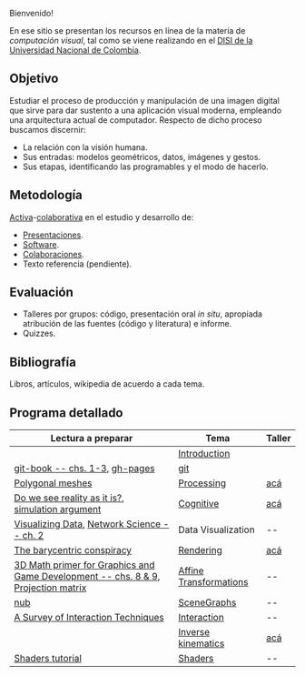 Bienvenido!

En ese sitio se presentan los recursos en línea de la materia de _computación visual_, tal como se viene realizando
en el [DISI de la Universidad Nacional de Colombia](http://www.ingenieria.unal.edu.co/dependencias/departamentos/departamento-de-ingenieria-de-sistemas-e-industrial).

## Objetivo

Estudiar el proceso de producción y manipulación de una imagen digital que sirve para dar sustento a una aplicación visual moderna, empleando una arquitectura actual de computador. Respecto de dicho proceso buscamos discernir:

* La relación con la visión humana.
* Sus entradas: modelos geométricos, datos, imágenes y gestos.
* Sus etapas, identificando las programables y el modo de hacerlo.

## Metodología

[Activa](https://en.wikipedia.org/wiki/Active_learning)-[colaborativa](https://github.com/VisualComputing/Introduction) en el estudio y desarrollo de:

* [Presentaciones](https://github.com/orgs/VisualComputing/teams/presentations/repositories).
* [Software](https://github.com/remixlab/proscene).
* [Colaboraciones](collaborations.md).
* Texto referencia (pendiente).

## Evaluación

* Talleres por grupos: código, presentación oral _in situ_, apropiada atribución de las fuentes (código y literatura)  e informe.
* Quizzes.

<!---  
Observaciones:

* Los quizzes se evaluan cuantitativamente.
* Los talleres, cualitativamente como _completados_.
* Un taller se completa mediante sustentación oral _in situ_.
--->

## Bibliografía

Libros, artículos, wikipedia de acuerdo a cada tema.

## Programa detallado

| Lectura a preparar | Tema                                                                         | Taller                                                       |
|----------|----------------------------------------------------------------------------------------|--------------------------------------------------------------|
|       | [Introduction](https://github.com/VisualComputing/Introduction)                           |                                                              |
| [git-book -- chs. 1-3](https://git-scm.com/book/en/v2), [gh-pages](https://pages.github.com/) | [git](https://github.com/VisualComputing/git) |                                                              |
| [Polygonal meshes](https://en.wikipedia.org/wiki/Polygon_mesh) | [Processing](https://processing.org/)                                                     | [acá](https://github.com/VisualComputing/soft-imaging_ws)    |
| [Do we see reality as it is?](http://y2u.be/oYp5XuGYqqY), [simulation argument](https://www.simulation-argument.com/simulation.html) | [Cognitive](https://github.com/VisualComputing/Cognitive)                                 | [acá](https://github.com/VisualComputing/Illusions_ws)       |
| [Visualizing Data](http://media.espora.org/mgoblin_media/media_entries/1633/Visualizing_Data.pdf), [Network Science -- ch. 2](http://networksciencebook.com/chapter/2) | Data Visualization | --  |
| [The barycentric conspiracy](https://fgiesen.wordpress.com/2013/02/06/the-barycentric-conspirac/) | [Rendering](https://github.com/VisualComputing/Rendering)                                 | [acá](https://github.com/VisualComputing/Raster_ws)          |
| [3D Math primer for Graphics and Game Development -- chs. 8 & 9](https://tfetimes.com/wp-content/uploads/2015/04/F.Dunn-I.Parberry-3D-Math-Primer-for-Graphics-and-Game-Development.pdf), [Projection matrix](http://www.songho.ca/opengl/gl_projectionmatrix.html) | [Affine Transformations](https://github.com/VisualComputing/Transformations) | --                                                           |
| [nub](https://github.com/VisualComputing/nub) | [SceneGraphs](https://github.com/VisualComputing/SceneGraphs)    | --                                                           |
| [A Survey of Interaction Techniques](https://hal.inria.fr/hal-00789413/document) | [Interaction](https://github.com/VisualComputing/Interaction)                             | --                                                           |
|         | [Inverse kinematics](https://github.com/VisualComputing/IK)                               | [acá](https://github.com/VisualComputing/HCI-IK_ws)          |
| [Shaders tutorial](https://processing.org/tutorials/pshader/) | [Shaders](https://github.com/VisualComputing/Shaders)                                     | --                                                           |